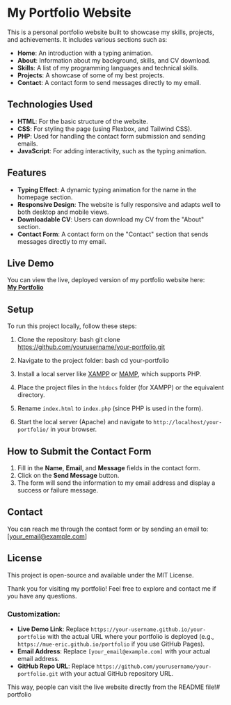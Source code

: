 
# My Portfolio Website

This is a personal portfolio website built to showcase my skills, projects, and achievements. It includes various sections such as:

- **Home**: An introduction with a typing animation.
- **About**: Information about my background, skills, and CV download.
- **Skills**: A list of my programming languages and technical skills.
- **Projects**: A showcase of some of my best projects.
- **Contact**: A contact form to send messages directly to my email.

## Technologies Used

- **HTML**: For the basic structure of the website.
- **CSS**: For styling the page (using Flexbox, and Tailwind CSS).
- **PHP**: Used for handling the contact form submission and sending emails.
- **JavaScript**: For adding interactivity, such as the typing animation.

## Features

- **Typing Effect**: A dynamic typing animation for the name in the homepage section.
- **Responsive Design**: The website is fully responsive and adapts well to both desktop and mobile views.
- **Downloadable CV**: Users can download my CV from the "About" section.
- **Contact Form**: A contact form on the "Contact" section that sends messages directly to my email.

## Live Demo

You can view the live, deployed version of my portfolio website here:  
[**My Portfolio**](https://your-username.github.io/your-portfolio)

## Setup

To run this project locally, follow these steps:

1. Clone the repository:
   bash
   git clone https://github.com/yourusername/your-portfolio.git
  

2. Navigate to the project folder:
   bash
   cd your-portfolio

3. Install a local server like [XAMPP](https://www.apachefriends.org/index.html) or [MAMP](https://www.mamp.info/en/), which supports PHP.

4. Place the project files in the `htdocs` folder (for XAMPP) or the equivalent directory.

5. Rename `index.html` to `index.php` (since PHP is used in the form).

6. Start the local server (Apache) and navigate to `http://localhost/your-portfolio/` in your browser.

## How to Submit the Contact Form

1. Fill in the **Name**, **Email**, and **Message** fields in the contact form.
2. Click on the **Send Message** button.
3. The form will send the information to my email address and display a success or failure message.

## Contact

You can reach me through the contact form or by sending an email to: [your_email@example.com]

## License

This project is open-source and available under the MIT License.

Thank you for visiting my portfolio! Feel free to explore and contact me if you have any questions.
            
### Customization:
- **Live Demo Link**: Replace `https://your-username.github.io/your-portfolio` with the actual URL where your portfolio is deployed (e.g., `https://mue-eric.github.io/portfolio` if you use GitHub Pages).
- **Email Address**: Replace `[your_email@example.com]` with your actual email address.
- **GitHub Repo URL**: Replace `https://github.com/yourusername/your-portfolio.git` with your actual GitHub repository URL.

This way, people can visit the live website directly from the README file!# portfolio

